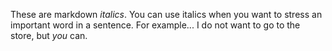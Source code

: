 These are markdown _italics_. You can use italics when you want to stress an important word in a sentence. For example... I do not want to go to the store, but _you_ can.

